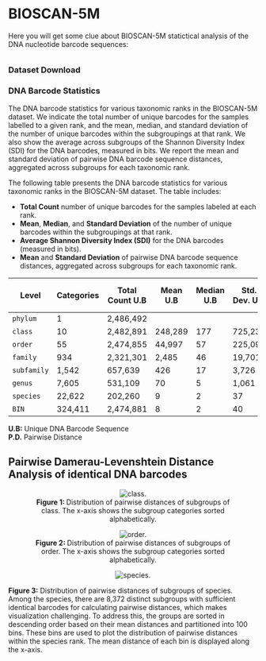 # BIOSCAN-5M

Here you will get some clue about BIOSCAN-5M statictical analysis of the DNA nucleotide barcode sequences:


###### <h3> Dataset Download




### DNA Barcode Statistics

The DNA barcode statistics for various taxonomic ranks in the BIOSCAN-5M dataset. 
We indicate the total number of unique barcodes for the samples labelled to a given rank, and the mean, median, and standard deviation of the number of unique barcodes within the subgroupings at that rank. We also show the average across subgroups of the Shannon Diversity Index (SDI) for the DNA barcodes, measured in bits. We report the mean and standard deviation of pairwise DNA barcode sequence distances, aggregated across subgroups for each taxonomic rank.


The following table presents the DNA barcode statistics for various taxonomic ranks in the BIOSCAN-5M dataset. The table includes:

- **Total Count** number of unique barcodes for the samples labeled at each rank.
- **Mean**, **Median**, and **Standard Deviation** of the number of unique barcodes within the subgroupings at that rank.
- **Average Shannon Diversity Index (SDI)** for the DNA barcodes (measured in bits).
- **Mean** and **Standard Deviation** of pairwise DNA barcode sequence distances, aggregated across subgroups for each taxonomic rank.

| **Level**   | **Categories** | **Total Count** U.B | **Mean** U.B | **Median** U.B | **Std. Dev.** U.B | **Avg SDI** U.B | **Mean** P.D. | **Std. Dev.** P.D |
|-------------|----------------|---------------------|--------------|----------------|-------------------|-----------------|---------------|-------------------|
| `phylum`    | 1              | 2,486,492           |              |                |                   | 19.78           | 158           | 42                |
| `class`     | 10             | 2,482,891           | 248,289      | 177            | 725,237           | 8.56            | 166           | 103               |
| `order`     | 55             | 2,474,855           | 44,997       | 57             | 225,098           | 7.05            | 128           | 53                |
| `family`    | 934            | 2,321,301           | 2,485        | 46             | 19,701            | 5.42            | 90            | 46                |
| `subfamily` | 1,542          | 657,639             | 426          | 17             | 3,726             | 4.28            | 78            | 51                |
| `genus`     | 7,605          | 531,109             | 70           | 5              | 1,061             | 2.63            | 50            | 39                |
| `species`   | 22,622         | 202,260             | 9            | 2              | 37                | 1.46            | 17            | 18                |
| `BIN`       | 324,411        | 2,474,881           | 8            | 2              | 40                | 1.29            | N/A           | N/A               |

**U.B:** Unique DNA Barcode Sequence  
**P.D.** Pairwise Distance 

## Pairwise Damerau-Levenshtein Distance Analysis of identical DNA barcodes

<div align="center">
  <figure>
    <img src="https://raw.githubusercontent.com/zahrag/BIOSCAN-5M/main/BIOSCAN_images/repo_images/class_distance_distribution.png" 
         alt="class." />
    <figcaption><b>Figure 1: </b>Distribution of pairwise distances of subgroups of class. The x-axis shows the subgroup
    categories sorted alphabetically.</figcaption>
  </figure>
</div>

<div align="center">
  <figure>
    <img src="https://raw.githubusercontent.com/zahrag/BIOSCAN-5M/main/BIOSCAN_images/repo_images/order_distance_distributions.png" 
         alt="order." />
    <figcaption><b>Figure 2: </b>Distribution of pairwise distances of subgroups of order. The x-axis shows the subgroup
    categories sorted alphabetically.</figcaption>
  </figure>
</div>

<div align="center">
  <figure>
    <img src="https://raw.githubusercontent.com/zahrag/BIOSCAN-5M/main/BIOSCAN_images/repo_images/species_distance_distribution.png" 
         alt="species." />
  </figure>
</div>
<div align="left">
  <p><b>Figure 3:</b> Distribution of pairwise distances of subgroups of species. Among the species, there are
    8,372 distinct subgroups with sufficient identical barcodes for calculating pairwise distances, which
    makes visualization challenging. To address this, the groups are sorted in descending order based
    on their mean distances and partitioned into 100 bins. These bins are used to plot the distribution
    of pairwise distances within the species rank. The mean distance of each bin is displayed along the
    x-axis.</div>
